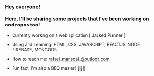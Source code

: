 <!--
**RafaelMariscal/RafaelMariscal** is a ✨ _special_ ✨ repository because its `README.md` (this file) appears on your GitHub profile.

Here are some ideas to get you started:

- 🔭 I’m currently working on ...
- 🌱 I’m currently learning ...
- 👯 I’m looking to collaborate on ...
- 🤔 I’m looking for help with ...
- 💬 Ask me about ...
- 📫 How to reach me: ...
- 😄 Pronouns: ...
- ⚡ Fun fact: ...
-->

### Hey everyone! </br></br>Here, I'll be sharing some projects that I've been working on and ropos too!

- Currently working on a web aplication [ Jacked Planner ] 

- Using and Learning: HTML, CSS, JAVASCRIPT, REACTJS, NODE, FIREBASE, MONGODB

- How to reach me: rafael_mariscal_@outlook.com

- Fun fact: I'm also a BBQ master! 🔪🥩🔥
